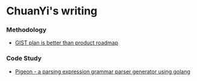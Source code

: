 # ChuanYi's writing

### Methodology

+ [GIST plan is better than product roadmap](methodology/GIST_plan_better_than_product_roadmap.md)

### Code Study

+ [Pigeon - a parsing expression grammar parser generator using golang](codestudy/pigeon.md)

